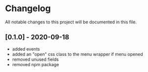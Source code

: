 # Changelog
All notable changes to this project will be documented in this file.

## [0.1.0] - 2020-09-18
- added events
- added an "open" css class to the menu wrapper if menu opened
- removed unused fields
- removed npm package
